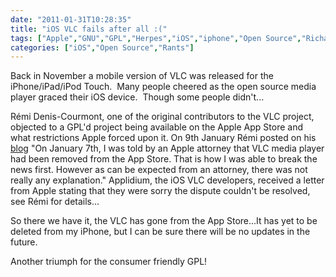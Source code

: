 ```yaml
---
date: "2011-01-31T10:28:35"
title: "iOS VLC fails after all :("
tags: ["Apple","GNU","GPL","Herpes","iOS","iphone","Open Source","Richard Stallman","VideoLAN","VLC"]
categories: ["iOS","Open Source","Rants"]
---
```


Back in November a mobile version of VLC was released for the iPhone/iPad/iPod Touch.  Many people cheered as the open source media player graced their iOS device.  Though some people didn't...

Rémi Denis-Courmont, one of the original contributors to the VLC project, objected to a GPL'd project being available on the Apple App Store and what restrictions Apple forced upon it.
On 9th January Rémi posted on his [blog][1] "On January 7th, I was told by an Apple attorney that VLC media player had been removed from the App Store. That is how I was able to break the news first. However as can be expected from an attorney, there was not really any explanation."
Applidium, the iOS VLC developers, received a letter from Apple stating that they were sorry the dispute couldn't be resolved, see Rémi for details...

So there we have it, the VLC has gone from the App Store...It has yet to be deleted from my iPhone, but I can be sure there will be no updates in the future.

Another triumph for the consumer friendly GPL!

  [1]: http://planet.videolan.org/
